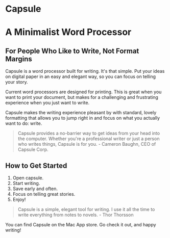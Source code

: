 # Capsule #

<!-- 
> This material was originally posted [here](http://www.quora.com/What-is-Amazons-approach-to-product-development-and-product-management). It is reproduced here for posterities sake.

There is an approach called "working backwards" that is widely used at Amazon. They work backwards from the customer, rather than starting with an idea for a product and trying to bolt customers onto it. While working backwards can be applied to any specific product decision, using this approach is especially important when developing new products or features.

For new initiatives a product manager typically starts by writing an internal press release announcing the finished product. The target audience for the press release is the new/updated product's customers, which can be retail customers or internal users of a tool or technology. Internal press releases are centered around the customer problem, how current solutions (internal or external) fail, and how the new product will blow away existing solutions.

If the benefits listed don't sound very interesting or exciting to customers, then perhaps they're not (and shouldn't be built). Instead, the product manager should keep iterating on the press release until they've come up with benefits that actually sound like benefits. Iterating on a press release is a lot less expensive than iterating on the product itself (and quicker!).

If the press release is more than a page and a half, it is probably too long. Keep it simple. 3-4 sentences for most paragraphs. Cut out the fat. Don't make it into a spec. You can accompany the press release with a FAQ that answers all of the other business or execution questions so the press release can stay focused on what the customer gets. My rule of thumb is that if the press release is hard to write, then the product is probably going to suck. Keep working at it until the outline for each paragraph flows. 

Oh, and I also like to write press-releases in what I call "Oprah-speak" for mainstream consumer products. Imagine you're sitting on Oprah's couch and have just explained the product to her, and then you listen as she explains it to her audience. That's "Oprah-speak", not "Geek-speak".

Once the project moves into development, the press release can be used as a touchstone; a guiding light. The product team can ask themselves, "Are we building what is in the press release?" If they find they're spending time building things that aren't in the press release (overbuilding), they need to ask themselves why. This keeps product development focused on achieving the customer benefits and not building extraneous stuff that takes longer to build, takes resources to maintain, and doesn't provide real customer benefit (at least not enough to warrant inclusion in the press release).
 -->
 
# A Minimalist Word Processor #
## For People Who Like to Write, Not Format Margins ##
<!-- ## Summary ## -->
Capsule is a word processor built for writing. It's that simple. Put your ideas on digital paper in an easy and elegant way, so you can focus on telling your story. 

<!-- ## Problem ## -->
  Current word processors are designed for printing. This is great when you want to print your document, but makes for a challenging and frustrating experience when you just want to write.

<!-- ## Solution ## -->
  Capsule makes the writing experience pleasant by with standard, lovely formatting that allows you to jump right in and focus on what you actually want to do: write.

  > Capsule provides a no-barrier way to get ideas from your head into the computer. Whether you're a professional writer or just a person who writes things, Capsule is for you.
  \- Cameron Baughn, CEO of Capsule Corp.

## How to Get Started ##
  1. Open capsule. 
  2. Start writing.
  3. Save early and often.
  4. Focus on telling great stories.
  5. Enjoy!

<!-- ## Customer Quote ## -->
  > Capsule is a simple, elegant tool for writing. I use it all the time to write everything from notes to novels.
  \- Thor Thorsson

<!-- ## Closing and Call to Action ## -->
  You can find Capsule on the Mac App store. Go check it out, and happy writing!
